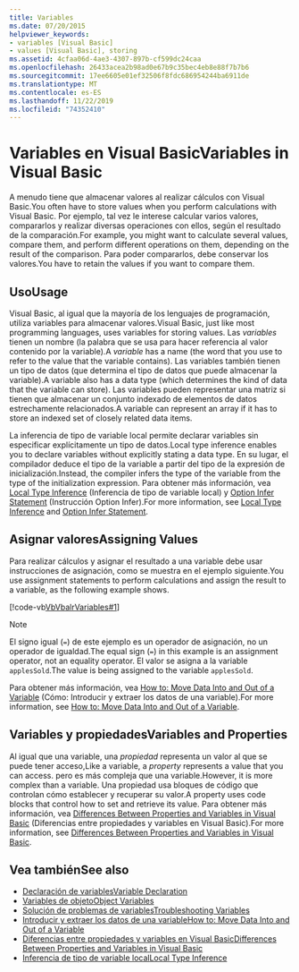 ```yaml
---
title: Variables
ms.date: 07/20/2015
helpviewer_keywords:
- variables [Visual Basic]
- values [Visual Basic], storing
ms.assetid: 4cfaa06d-4ae3-4307-897b-cf599dc24caa
ms.openlocfilehash: 26433acea2b98ad0e67b9c35bec4eb8e88f7b7b6
ms.sourcegitcommit: 17ee6605e01ef32506f8fdc686954244ba6911de
ms.translationtype: MT
ms.contentlocale: es-ES
ms.lasthandoff: 11/22/2019
ms.locfileid: "74352410"
---
```

# <a name="variables-in-visual-basic"></a><span data-ttu-id="bcb59-102">Variables en Visual Basic</span><span class="sxs-lookup"><span data-stu-id="bcb59-102">Variables in Visual Basic</span></span>
<span data-ttu-id="bcb59-103">A menudo tiene que almacenar valores al realizar cálculos con Visual Basic.</span><span class="sxs-lookup"><span data-stu-id="bcb59-103">You often have to store values when you perform calculations with Visual Basic.</span></span> <span data-ttu-id="bcb59-104">Por ejemplo, tal vez le interese calcular varios valores, compararlos y realizar diversas operaciones con ellos, según el resultado de la comparación.</span><span class="sxs-lookup"><span data-stu-id="bcb59-104">For example, you might want to calculate several values, compare them, and perform different operations on them, depending on the result of the comparison.</span></span> <span data-ttu-id="bcb59-105">Para poder compararlos, debe conservar los valores.</span><span class="sxs-lookup"><span data-stu-id="bcb59-105">You have to retain the values if you want to compare them.</span></span>  
  
## <a name="usage"></a><span data-ttu-id="bcb59-106">Uso</span><span class="sxs-lookup"><span data-stu-id="bcb59-106">Usage</span></span>  
 <span data-ttu-id="bcb59-107">Visual Basic, al igual que la mayoría de los lenguajes de programación, utiliza variables para almacenar valores.</span><span class="sxs-lookup"><span data-stu-id="bcb59-107">Visual Basic, just like most programming languages, uses variables for storing values.</span></span> <span data-ttu-id="bcb59-108">Las *variables* tienen un nombre (la palabra que se usa para hacer referencia al valor contenido por la variable).</span><span class="sxs-lookup"><span data-stu-id="bcb59-108">A *variable* has a name (the word that you use to refer to the value that the variable contains).</span></span> <span data-ttu-id="bcb59-109">Las variables también tienen un tipo de datos (que determina el tipo de datos que puede almacenar la variable).</span><span class="sxs-lookup"><span data-stu-id="bcb59-109">A variable also has a data type (which determines the kind of data that the variable can store).</span></span> <span data-ttu-id="bcb59-110">Las variables pueden representar una matriz si tienen que almacenar un conjunto indexado de elementos de datos estrechamente relacionados.</span><span class="sxs-lookup"><span data-stu-id="bcb59-110">A variable can represent an array if it has to store an indexed set of closely related data items.</span></span>  
  
 <span data-ttu-id="bcb59-111">La inferencia de tipo de variable local permite declarar variables sin especificar explícitamente un tipo de datos.</span><span class="sxs-lookup"><span data-stu-id="bcb59-111">Local type inference enables you to declare variables without explicitly stating a data type.</span></span> <span data-ttu-id="bcb59-112">En su lugar, el compilador deduce el tipo de la variable a partir del tipo de la expresión de inicialización.</span><span class="sxs-lookup"><span data-stu-id="bcb59-112">Instead, the compiler infers the type of the variable from the type of the initialization expression.</span></span> <span data-ttu-id="bcb59-113">Para obtener más información, vea [Local Type Inference](../../../../visual-basic/programming-guide/language-features/variables/local-type-inference.md) (Inferencia de tipo de variable local) y [Option Infer Statement](../../../../visual-basic/language-reference/statements/option-infer-statement.md) (Instrucción Option Infer).</span><span class="sxs-lookup"><span data-stu-id="bcb59-113">For more information, see [Local Type Inference](../../../../visual-basic/programming-guide/language-features/variables/local-type-inference.md) and [Option Infer Statement](../../../../visual-basic/language-reference/statements/option-infer-statement.md).</span></span>  
  
## <a name="assigning-values"></a><span data-ttu-id="bcb59-114">Asignar valores</span><span class="sxs-lookup"><span data-stu-id="bcb59-114">Assigning Values</span></span>  
 <span data-ttu-id="bcb59-115">Para realizar cálculos y asignar el resultado a una variable debe usar instrucciones de asignación, como se muestra en el ejemplo siguiente.</span><span class="sxs-lookup"><span data-stu-id="bcb59-115">You use assignment statements to perform calculations and assign the result to a variable, as the following example shows.</span></span>  
  
 [!code-vb[VbVbalrVariables#1](~/samples/snippets/visualbasic/VS_Snippets_VBCSharp/VbVbalrVariables/VB/Class1.vb#1)]  
  
> [!NOTE]
> <span data-ttu-id="bcb59-116">El signo igual (`=`) de este ejemplo es un operador de asignación, no un operador de igualdad.</span><span class="sxs-lookup"><span data-stu-id="bcb59-116">The equal sign (`=`) in this example is an assignment operator, not an equality operator.</span></span> <span data-ttu-id="bcb59-117">El valor se asigna a la variable `applesSold`.</span><span class="sxs-lookup"><span data-stu-id="bcb59-117">The value is being assigned to the variable `applesSold`.</span></span>  
  
 <span data-ttu-id="bcb59-118">Para obtener más información, vea [How to: Move Data Into and Out of a Variable](../../../../visual-basic/programming-guide/language-features/variables/how-to-move-data-into-and-out-of-a-variable.md) (Cómo: Introducir y extraer los datos de una variable).</span><span class="sxs-lookup"><span data-stu-id="bcb59-118">For more information, see [How to: Move Data Into and Out of a Variable](../../../../visual-basic/programming-guide/language-features/variables/how-to-move-data-into-and-out-of-a-variable.md).</span></span>  
  
## <a name="variables-and-properties"></a><span data-ttu-id="bcb59-119">Variables y propiedades</span><span class="sxs-lookup"><span data-stu-id="bcb59-119">Variables and Properties</span></span>  
 <span data-ttu-id="bcb59-120">Al igual que una variable, una *propiedad* representa un valor al que se puede tener acceso,</span><span class="sxs-lookup"><span data-stu-id="bcb59-120">Like a variable, a *property* represents a value that you can access.</span></span> <span data-ttu-id="bcb59-121">pero es más compleja que una variable.</span><span class="sxs-lookup"><span data-stu-id="bcb59-121">However, it is more complex than a variable.</span></span> <span data-ttu-id="bcb59-122">Una propiedad usa bloques de código que controlan cómo establecer y recuperar su valor.</span><span class="sxs-lookup"><span data-stu-id="bcb59-122">A property uses code blocks that control how to set and retrieve its value.</span></span> <span data-ttu-id="bcb59-123">Para obtener más información, vea [Differences Between Properties and Variables in Visual Basic](../../../../visual-basic/programming-guide/language-features/procedures/differences-between-properties-and-variables.md) (Diferencias entre propiedades y variables en Visual Basic).</span><span class="sxs-lookup"><span data-stu-id="bcb59-123">For more information, see [Differences Between Properties and Variables in Visual Basic](../../../../visual-basic/programming-guide/language-features/procedures/differences-between-properties-and-variables.md).</span></span>  
  
## <a name="see-also"></a><span data-ttu-id="bcb59-124">Vea también</span><span class="sxs-lookup"><span data-stu-id="bcb59-124">See also</span></span>

- [<span data-ttu-id="bcb59-125">Declaración de variables</span><span class="sxs-lookup"><span data-stu-id="bcb59-125">Variable Declaration</span></span>](../../../../visual-basic/programming-guide/language-features/variables/variable-declaration.md)
- [<span data-ttu-id="bcb59-126">Variables de objeto</span><span class="sxs-lookup"><span data-stu-id="bcb59-126">Object Variables</span></span>](../../../../visual-basic/programming-guide/language-features/variables/object-variables.md)
- [<span data-ttu-id="bcb59-127">Solución de problemas de variables</span><span class="sxs-lookup"><span data-stu-id="bcb59-127">Troubleshooting Variables</span></span>](../../../../visual-basic/programming-guide/language-features/variables/troubleshooting-variables.md)
- [<span data-ttu-id="bcb59-128">Introducir y extraer los datos de una variable</span><span class="sxs-lookup"><span data-stu-id="bcb59-128">How to: Move Data Into and Out of a Variable</span></span>](../../../../visual-basic/programming-guide/language-features/variables/how-to-move-data-into-and-out-of-a-variable.md)
- [<span data-ttu-id="bcb59-129">Diferencias entre propiedades y variables en Visual Basic</span><span class="sxs-lookup"><span data-stu-id="bcb59-129">Differences Between Properties and Variables in Visual Basic</span></span>](../../../../visual-basic/programming-guide/language-features/procedures/differences-between-properties-and-variables.md)
- [<span data-ttu-id="bcb59-130">Inferencia de tipo de variable local</span><span class="sxs-lookup"><span data-stu-id="bcb59-130">Local Type Inference</span></span>](../../../../visual-basic/programming-guide/language-features/variables/local-type-inference.md)
